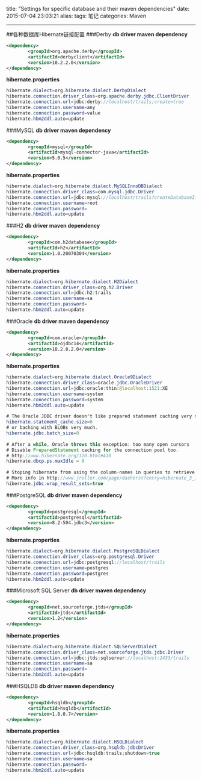 title: "Settings for specific database and their maven dependencies"
date: 2015-07-04 23:03:21
alias: 
tags: 笔记
categories: Maven

---
##各种数据库Hibernate链接配置
###Derby
**db driver maven dependency**
```xml
<dependency>
        <groupId>org.apache.derby</groupId>
        <artifactId>derbyclient</artifactId>
        <version>10.2.2.0</version>
</dependency>
```
**hibernate.properties**
``` java
hibernate.dialect=org.hibernate.dialect.DerbyDialect
hibernate.connection.driver_class=org.apache.derby.jdbc.ClientDriver
hibernate.connection.url=jdbc:derby://localhost/trails;create=true
hibernate.connection.username=any
hibernate.connection.password=value
hibernate.hbm2ddl.auto=update
```
###MySQL
**db driver maven dependency**
```xml
<dependency>
        <groupId>mysql</groupId>
        <artifactId>mysql-connector-java</artifactId>
        <version>5.0.5</version>
</dependency>
```
**hibernate.properties**
``` java
hibernate.dialect=org.hibernate.dialect.MySQLInnoDBDialect
hibernate.connection.driver_class=com.mysql.jdbc.Driver
hibernate.connection.url=jdbc:mysql://localhost/trails?createDatabaseIfNotExist=true&amp;useUnicode=true&amp;characterEncoding=utf-8
hibernate.connection.username=root
hibernate.connection.password=
hibernate.hbm2ddl.auto=update
```
###H2
**db driver maven dependency**
```xml
<dependency>
        <groupId>com.h2database</groupId>
        <artifactId>h2</artifactId>
        <version>1.0.20070304</version>
</dependency>
```
**hibernate.properties**
``` java
hibernate.dialect=org.hibernate.dialect.H2Dialect
hibernate.connection.driver_class=org.h2.Driver
hibernate.connection.url=jdbc:h2:trails
hibernate.connection.username=sa
hibernate.connection.password=
hibernate.hbm2ddl.auto=update
```
###Oracle
**db driver maven dependency**
```xml
<dependency>
        <groupId>com.oracle</groupId>
        <artifactId>ojdbc14</artifactId>
        <version>10.2.0.2.0</version>
</dependency>
```
**hibernate.properties**
``` java
hibernate.dialect=org.hibernate.dialect.Oracle9Dialect
hibernate.connection.driver_class=oracle.jdbc.OracleDriver
hibernate.connection.url=jdbc:oracle:thin:@localhost:1521:XE
hibernate.connection.username=system
hibernate.connection.password=system
hibernate.hbm2ddl.auto=update
 
# The Oracle JDBC driver doesn't like prepared statement caching very much.
hibernate.statement_cache.size=0
# or baching with BLOBs very much.
hibernate.jdbc.batch_size=0
 
# After a while, Oracle throws this exception: too many open cursors
# Disable PreparedStatement caching for the connection pool too.
# http://www.hibernate.org/120.html#A10
hibernate.dbcp.ps.maxIdle = 0
 
# Stoping hibernate from using the column-names in queries to retrieve data from the resultsets
# More info in http://www.jroller.com/page/dashorst?entry=hibernate_3_1_something_performance1
hibernate.jdbc.wrap_result_sets=true
```
###PostgreSQL
**db driver maven dependency**
```xml
<dependency>
        <groupId>postgresql</groupId>
        <artifactId>postgresql</artifactId>
        <version>8.2-504.jdbc3</version>
</dependency>
```
**hibernate.properties**
``` java
hibernate.dialect=org.hibernate.dialect.PostgreSQLDialect
hibernate.connection.driver_class=org.postgresql.Driver
hibernate.connection.url=jdbc:postgresql://localhost/trails
hibernate.connection.username=postgres
hibernate.connection.password=postgres
hibernate.hbm2ddl.auto=update
```
###Microsoft SQL Server
**db driver maven dependency**
```xml
<dependency>
        <groupId>net.sourceforge.jtds</groupId>
        <artifactId>jtds</artifactId>
        <version>1.2</version>
</dependency>
```
**hibernate.properties**
``` java
hibernate.dialect=org.hibernate.dialect.SQLServerDialect
hibernate.connection.driver_class=net.sourceforge.jtds.jdbc.Driver
hibernate.connection.url=jdbc:jtds:sqlserver://localhost:1433/trails
hibernate.connection.username=sa
hibernate.connection.password=
hibernate.hbm2ddl.auto=update
```
###HSQLDB 
**db driver maven dependency**
```xml
<dependency>
        <groupId>hsqldb</groupId>
        <artifactId>hsqldb</artifactId>
        <version>1.8.0.7</version>
</dependency>
```
**hibernate.properties**
``` java
hibernate.dialect=org.hibernate.dialect.HSQLDialect
hibernate.connection.driver_class=org.hsqldb.jdbcDriver
hibernate.connection.url=jdbc:hsqldb:trails;shutdown=true
hibernate.connection.username=sa
hibernate.connection.password=
hibernate.hbm2ddl.auto=update
```